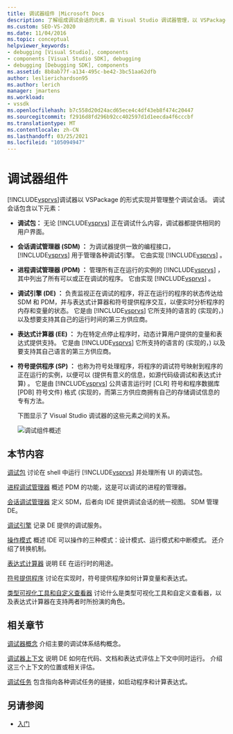 ```yaml
---
title: 调试器组件 |Microsoft Docs
description: 了解组成调试会话的元素，由 Visual Studio 调试器管理，以 VSPackage 的形式实现。
ms.custom: SEO-VS-2020
ms.date: 11/04/2016
ms.topic: conceptual
helpviewer_keywords:
- debugging [Visual Studio], components
- components [Visual Studio SDK], debugging
- debugging [Debugging SDK], components
ms.assetid: 8b8ab77f-a134-495c-be42-3bc51aa62dfb
author: leslierichardson95
ms.author: lerich
manager: jmartens
ms.workload:
- vssdk
ms.openlocfilehash: b7c558d20d24acd65ece4c4df43eb8f474c20447
ms.sourcegitcommit: f2916d8fd296b92cc402597d1d1eecda4f6cccbf
ms.translationtype: MT
ms.contentlocale: zh-CN
ms.lasthandoff: 03/25/2021
ms.locfileid: "105094947"
---
```

# <a name="debugger-components"></a>调试器组件
[!INCLUDE[vsprvs](../../code-quality/includes/vsprvs_md.md)]调试器以 VSPackage 的形式实现并管理整个调试会话。 调试会话包含以下元素：

- **调试包：** 无论 [!INCLUDE[vsprvs](../../code-quality/includes/vsprvs_md.md)] 正在调试什么内容，调试器都提供相同的用户界面。

- **会话调试管理器 (SDM) ：** 为调试器提供一致的编程接口， [!INCLUDE[vsprvs](../../code-quality/includes/vsprvs_md.md)] 用于管理各种调试引擎。 它由实现 [!INCLUDE[vsprvs](../../code-quality/includes/vsprvs_md.md)] 。

- **进程调试管理器 (PDM) ：** 管理所有正在运行的实例的 [!INCLUDE[vsprvs](../../code-quality/includes/vsprvs_md.md)] ，其中列出了所有可以或正在调试的程序。 它由实现 [!INCLUDE[vsprvs](../../code-quality/includes/vsprvs_md.md)] 。

- **调试引擎 (DE) ：** 负责监视正在调试的程序，将正在运行的程序的状态传达给 SDM 和 PDM，并与表达式计算器和符号提供程序交互，以便实时分析程序的内存和变量的状态。 它是由 [!INCLUDE[vsprvs](../../code-quality/includes/vsprvs_md.md)] 它所支持的语言的 (实现的，) 以及想要支持其自己的运行时间的第三方供应商。

- **表达式计算器 (EE) ：** 为在特定点停止程序时，动态计算用户提供的变量和表达式提供支持。 它是由 [!INCLUDE[vsprvs](../../code-quality/includes/vsprvs_md.md)] 它所支持的语言的 (实现的，) 以及要支持其自己语言的第三方供应商。

- **符号提供程序 (SP) ：** 也称为符号处理程序，将程序的调试符号映射到程序的正在运行的实例，以便可以 (提供有意义的信息，如源代码级调试和表达式计算) 。 它是由 [!INCLUDE[vsprvs](../../code-quality/includes/vsprvs_md.md)] 公共语言运行时 [CLR] 符号和程序数据库 [PDB] 符号文件) 格式 (实现的，而第三方供应商拥有自己的存储调试信息的专有方法。

  下图显示了 Visual Studio 调试器的这些元素之间的关系。

  ![调试组件概述](../../extensibility/debugger/media/dbugcompovrview.gif "DBugCompOvrview")

## <a name="in-this-section"></a>本节内容
 [调试包](../../extensibility/debugger/debug-package.md) 讨论在 shell 中运行 [!INCLUDE[vsprvs](../../code-quality/includes/vsprvs_md.md)] 并处理所有 UI 的调试包。

 [进程调试管理器](../../extensibility/debugger/process-debug-manager.md) 概述 PDM 的功能，这是可以调试的进程的管理器。

 [会话调试管理器](../../extensibility/debugger/session-debug-manager.md) 定义 SDM，后者向 IDE 提供调试会话的统一视图。 SDM 管理 DE。

 [调试引擎](../../extensibility/debugger/debug-engine.md) 记录 DE 提供的调试服务。

 [操作模式](../../extensibility/debugger/operational-modes.md) 概述 IDE 可以操作的三种模式：设计模式、运行模式和中断模式。 还介绍了转换机制。

 [表达式计算器](../../extensibility/debugger/expression-evaluator.md) 说明 EE 在运行时的用途。

 [符号提供程序](../../extensibility/debugger/symbol-provider.md) 讨论在实现时，符号提供程序如何计算变量和表达式。

 [类型可视化工具和自定义查看器](../../extensibility/debugger/type-visualizer-and-custom-viewer.md) 讨论什么是类型可视化工具和自定义查看器，以及表达式计算器在支持两者时所扮演的角色。

## <a name="related-sections"></a>相关章节
 [调试器概念](../../extensibility/debugger/debugger-concepts.md) 介绍主要的调试体系结构概念。

 [调试器上下文](../../extensibility/debugger/debugger-contexts.md) 说明 DE 如何在代码、文档和表达式评估上下文中同时运行。 介绍这三个上下文的位置或相关评估。

 [调试任务](../../extensibility/debugger/debugging-tasks.md) 包含指向各种调试任务的链接，如启动程序和计算表达式。

## <a name="see-also"></a>另请参阅
- [入门](../../extensibility/debugger/getting-started-with-debugger-extensibility.md)
